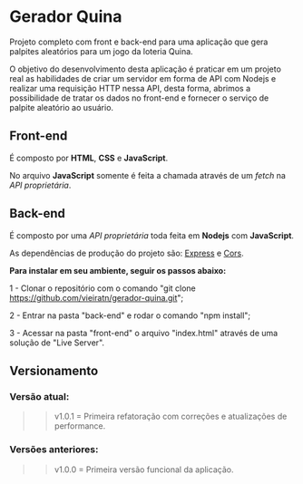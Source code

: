 # Gerador Quina

Projeto completo com front e back-end para uma aplicação que gera palpites aleatórios para um jogo da loteria Quina.

O objetivo do desenvolvimento desta aplicação é praticar em um projeto real as habilidades de criar um servidor em forma de API com Nodejs e realizar uma requisição HTTP nessa API, desta forma, abrimos a possibilidade de tratar os dados no front-end e fornecer o serviço de palpite aleatório ao usuário.

## Front-end

É composto por **HTML**, **CSS** e **JavaScript**.

No arquivo **JavaScript** somente é feita a chamada através de um *fetch* na *API proprietária*.

## Back-end

É composto por uma *API proprietária* toda feita em **Nodejs** com **JavaScript**.

As dependências de produção do projeto são: [Express](https://www.npmjs.com/package/express) e [Cors](https://www.npmjs.com/package/cors).

**Para instalar em seu ambiente, seguir os passos abaixo:**

1 - Clonar o repositório com o comando "git clone https://github.com/vieiratn/gerador-quina.git";

2 - Entrar na pasta "back-end" e rodar o comando "npm install";

3 - Acessar na pasta "front-end" o arquivo "index.html" através de uma solução de "Live Server".

## Versionamento

### Versão atual:

>> v1.0.1 = Primeira refatoração com correções e atualizações de performance.

### Versões anteriores:

>> v1.0.0 = Primeira versão funcional da aplicação.